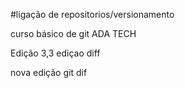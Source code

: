 #ligação de repositorios/versionamento

curso básico de git ADA TECH

Edição 3,3
ediçao diff

nova edição 
git dif